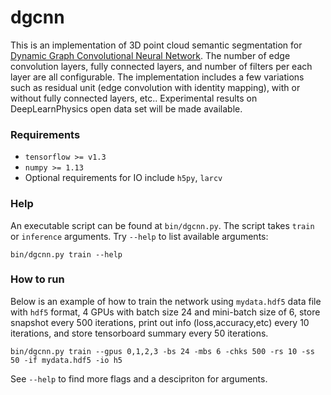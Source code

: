 # dgcnn

This is an implementation of 3D point cloud semantic segmentation for [Dynamic Graph Convolutional Neural Network](https://arxiv.org/abs/1801.07829). The number of edge convolution layers, fully connected layers, and number of filters per each layer are all configurable. The implementation includes a few variations such as residual unit (edge convolution with identity mapping), with or without fully connected layers, etc.. Experimental results on DeepLearnPhysics open data set will be made available.

### Requirements
* `tensorflow >= v1.3`
* `numpy >= 1.13` 
* Optional requirements for IO include `h5py`, `larcv`

### Help
An executable script can be found at `bin/dgcnn.py`. The script takes `train` or `inference` arguments. Try `--help` to list available arguments:
```
bin/dgcnn.py train --help
```
### How to run
Below is an example of how to train the network using `mydata.hdf5` data file with `hdf5` format, 4 GPUs with batch size 24 and mini-batch size of 6, store snapshot every 500 iterations, print out info (loss,accuracy,etc) every 10 iterations, and store tensorboard summary every 50 iterations.
```
bin/dgcnn.py train --gpus 0,1,2,3 -bs 24 -mbs 6 -chks 500 -rs 10 -ss 50 -if mydata.hdf5 -io h5
```
See `--help` to find more flags and a descipriton for arguments.



